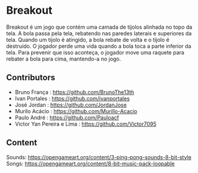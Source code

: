 # Breakout  
Breakout é um jogo que contém uma camada de tijolos alinhada no topo da tela. A bola passa pela tela, rebatendo nas paredes
laterais e superiores da tela. Quando um tijolo é atingido, a bola rebate de volta e o tijolo é destruído. O jogador perde uma vida quando a bola toca a parte inferior da tela. Para prevenir que isso aconteça, o jogador move uma raquete para rebater a bola para cima, mantendo-a no jogo.

## Contributors

- Bruno França : https://github.com/BrunoThe13th
- Ivan Portales : https://github.com/ivanportales
- José Jordan : https://github.com/JordanJose
- Murilo Acácio : https://github.com/Murillo-Acacio
- Paulo André : https://github.com/Pauloacf
- Victor Yan Pereira e Lima : https://github.com/Victor7095

## Content
Sounds: https://opengameart.org/content/3-ping-pong-sounds-8-bit-style
Songs: https://opengameart.org/content/8-bit-music-pack-loopable

